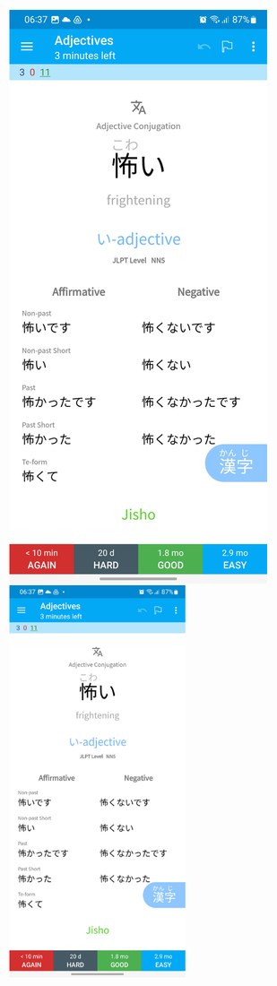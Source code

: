 ![adjective_conjugation.jpg](..%2F..%2Fdoc%2Fscreenshots%2Fadjective_conjugation.jpg)
<img src="..%2F..%2Fdoc%2Fscreenshots%2Fadjective_conjugation.jpg" alt="drawing" height="700"/>
